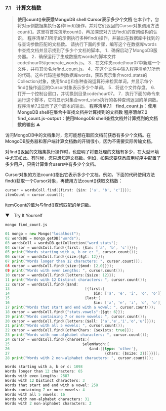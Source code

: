 ### 7.1　计算文档数

> **使用count()来获悉MongoDB shell Cursor表示多少个文档**
> 在本节中，您将对示例数据集执行各种find()操作，并对它们返回的Cursor对象调用方法count()。这里将首先演示count()，再加深您对方法find()的查询结构的认识。
> 程序清单7.1所示的示例执行多种find()操作，并输出在数据库中找到的与查询参数匹配的文档数。
> 请执行下面的步骤，编写这个在数据库words中查找文档并显示找到了多少个文档的脚本。
> 1．确保启动了MongoDB服务器。
> 2．确保运行了生成数据库words的脚本文件code/hour05/generate_words.js。
> 3．在文件夹code/hour07中新建一个文件，并将其命名为find_count.js。
> 4．在这个文件中输入程序清单7.1所示的代码。这些代码连接到数据库words，获取表示集合word_stats的Collection对象，使用find()和各种查询运算符来检索单词，并显示每个find()操作返回的Cursor对象表示多少个单词。
> 5．将这个文件存盘。
> 6．打开一个控制台窗口，并切换到目录code/hour07。
> 7．执行下面的命令来运行这个脚本，它将显示对集合word_stats执行的各种查询返回的单词数。程序清单7.2显示了这个脚本的输出。
> **程序清单7.1　find_count.js：使用MongoDB shell在集合中查找文档并计算找到的文档数**
> **程序清单7.2　find_count.js-output：使用MongoDB shell查找文档并计算找到的文档数的输出**
> ▲

访问MongoDB中的文档集时，您可能想在取回文档前获悉有多少个文档。在MongoDB服务器和客户端计算文档数的开销很小，因为不需要实际传输文档。

对find()返回的文档集执行操作时，也应明了将要处理的文档有多少，在大型环境中尤其如此。有时候，您只想知道文档数。例如，如果您要获悉应用程序中配置了多少用户，只需计算集合users中有多少个文档。

Cursor对象的方法count()指出它表示多少个文档。例如，下面的代码使用方法find()获取一个Cursor对象，再使用方法count()获取文档数：

```go
cursor = wordsColl.find({first: {$in: ['a', 'b', 'c']}});
itemCount = cursor.count();
```

itemCount的值为与find()查询匹配的单词数。

▼　Try It Yourself

```go
mongo find_count.js
```

```go
01 mongo = new Mongo("localhost");
02 wordsDB = mongo.getDB("words");
03 wordsColl = wordsDB.getCollection("word_stats");
04 cursor = wordsColl.find({first: {$in: ['a', 'b', 'c']}});
05 print("Words starting with a, b or c: ", cursor.count());
06 cursor = wordsColl.find({size:{$gt: 12}});
07 print("Words longer than 12 characters: ", cursor.count());
08 cursor = wordsColl.find({size:{$mod: [2,0]}});
09 print("Words with even Lengths: ", cursor.count());
10 cursor = wordsColl.find({letters:{$size: 12}});
11 print("Words with 12 Distinct characters: ", cursor.count());
12 cursor = wordsColl.find({$and:
13                                  [{first:{
14                                      $in: ['a', 'e', 'i', 'o', 'o']}},
15                                  {last:{
16                                      $in: ['a', 'e', 'i', 'o', 'o']}}]});
17 print("Words that start and end with a vowel: ", cursor.count());
18 cursor = wordsColl.find({"stats.vowels":{$gt: 6}});
19 print("Words containing 7 or more vowels: ", cursor.count());
20 cursor = wordsColl.find({letters:{$all: ['a','e','i','o','u']}});
21 print("Words with all 5 vowels: ", cursor.count());
22 cursor = wordsColl.find({otherChars: {$exists: true}});
23 print("Words with non-alphabet characters: ", cursor.count());
24 cursor = wordsColl.find({charsets:{
25                                 $elemMatch:{
26                                    $and:[{type: 'other'},
27                                           {chars: {$size: 2}}]}}});
28 print("Words with 2 non-alphabet characters: ", cursor.count());
```

```go
Words starting with a, b or c: 1098
Words longer than 12 characters: 65
Words with even Lengths: 2587
Words with 12 Distinct characters: 3
Words that start and end with a vowel: 258
Words containing 7 or more vowels: 4
Words with all 5 vowels: 16
Words with non-alphabet characters: 31
Words with 2 non-alphabet characters: 2
```

